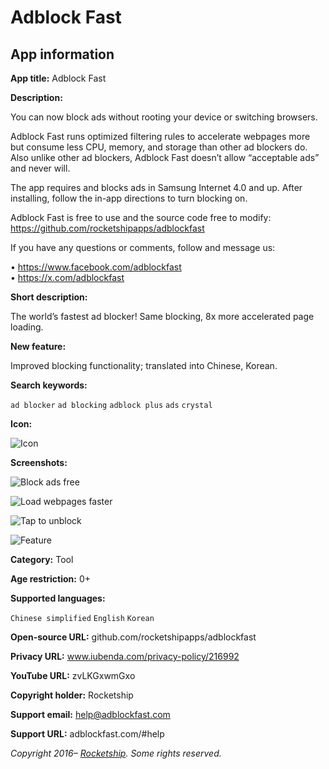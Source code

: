 # Adblock Fast

## App information

**App title:** Adblock Fast

**Description:**

You can now block ads without rooting your device or switching browsers.

Adblock Fast runs optimized filtering rules to accelerate webpages more but consume less CPU,
memory, and storage than other ad blockers do. Also unlike other ad blockers, Adblock Fast doesn’t
allow “acceptable ads” and never will.

The app requires and blocks ads in Samsung Internet 4.0 and up. After installing, follow the in-app
directions to turn blocking on.

Adblock Fast is free to use and the source code free to modify:
https://github.com/rocketshipapps/adblockfast

If you have any questions or comments, follow and message us:

• https://www.facebook.com/adblockfast  
• https://x.com/adblockfast

**Short description:**

The world’s fastest ad blocker! Same blocking, 8x more accelerated page loading.

**New feature:**

Improved blocking functionality; translated into Chinese, Korean.

**Search keywords:**

`ad blocker` `ad blocking` `adblock plus` `ads` `crystal`

**Icon:**

![Icon](icons/icon.png)

**Screenshots:**

![Block ads free](screenshots/blocking.png)

![Load webpages faster](screenshots/loading.png)

![Tap to unblock](screenshots/unblocking.png)

![Feature](feature.png)

**Category:** Tool

**Age restriction:** 0+

**Supported languages:**

`Chinese simplified` `English` `Korean`

**Open-source URL:** github.com/rocketshipapps/adblockfast

**Privacy URL:** www.iubenda.com/privacy-policy/216992

**YouTube URL:** zvLKGxwmGxo

**Copyright holder:** Rocketship

**Support email:** help@adblockfast.com

**Support URL:** adblockfast.com/#help

_Copyright 2016– [Rocketship](https://rocketshipapps.com/). Some rights reserved._
